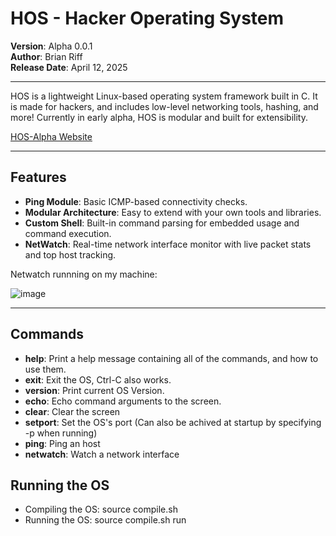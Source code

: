 # HOS - Hacker Operating System

**Version**: Alpha 0.0.1  
**Author**: Brian Riff  
**Release Date**: April 12, 2025

---

HOS is a lightweight Linux-based operating system framework built in C.
It is made for hackers, and includes low-level networking tools, hashing, and more! Currently in early alpha, HOS is modular and built for extensibility.

[HOS-Alpha Website](https://f3fe-hash.github.io/HOS-Alpha-Website/)

---

## Features
- **Ping Module**: Basic ICMP-based connectivity checks.
- **Modular Architecture**: Easy to extend with your own tools and libraries.
- **Custom Shell**: Built-in command parsing for embedded usage and command execution.
- **NetWatch**: Real-time network interface monitor with live packet stats and top host tracking.

Netwatch runnning on my machine:

![image](https://github.com/user-attachments/assets/90d20eab-249b-4b66-8633-eb4a434d5fe5)

---

## Commands
- **help**:
  Print a help message containing all of the commands, and how to use them.
- **exit**:
  Exit the OS, Ctrl-C also works.
- **version**:
  Print current OS Version.
- **echo**:
  Echo command arguments to the screen.
- **clear**:
  Clear the screen
- **setport**:
  Set the OS's port (Can also be achived at startup by specifying -p <port> when running)
- **ping**:
  Ping an host
- **netwatch**:
  Watch a network interface

## Running the OS
- Compiling the OS:
  source compile.sh
- Running the OS:
  source compile.sh run
